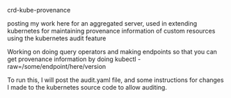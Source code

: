 crd-kube-provenance

posting my work here for an aggregated server, used in extending kubernetes for maintaining provenance information of custom resources using the kubernetes audit feature

Working on doing query operators and making endpoints so that you can get provenance information by doing kubectl -raw=/some/endpoint/here/version

To run this, I will post the audit.yaml file, and some instructions for changes I made to the kubernetes source code to allow auditing.

